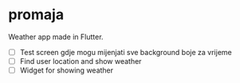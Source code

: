 # promaja

Weather app made in Flutter.

- [ ] Test screen gdje mogu mijenjati sve background boje za vrijeme
- [ ] Find user location and show weather
- [ ] Widget for showing weather
